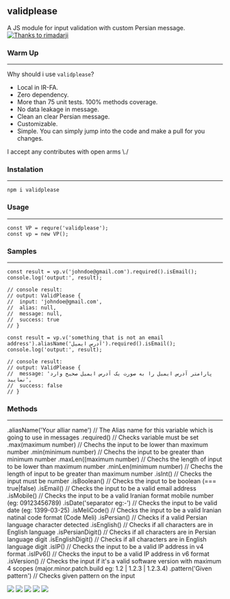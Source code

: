 validplease
------------
A JS module for input validation with custom Persian message.
[![Thanks to rimadarji](https://cdn.dribbble.com/users/2129809/screenshots/4788950/validate1.png "Thanks to rimadarji")](https://dribbble.com/rimadarji "Thanks to rimadarji")



### Warm Up
------------
Why should i use `validplease`?
 - Local in IR-FA.
 - Zero dependency.
 - More than 75 unit tests. 100% methods coverage.
 - No data leakage in message.
 - Clean an clear Persian message.
 - Customizable.
 - Simple. You can simply jump into the code and make a pull for you changes.

I accept any contributes with open arms \\./

### Instalation
------------
 ```
npm i validplease
 ```

### Usage
------------
 ```
 const VP = requre('validplease');
 const vp = new VP();
 ```

### Samples
------------
 ```
const result = vp.v('johndoe@gmail.com').required().isEmail();
console.log('output:', result);

// console result:
// output: ValidPlease {
//  input: 'johndoe@gmail.com',
//  alias: null,
//  message: null,
//  success: true
// }
 ```

  ```
const result = vp.v('something that is not an email address').aliasName('آدرس ایمیل').required().isEmail();
console.log('output:', result);

// console result:
// output: ValidPlease {
//  message: 'پارامتر آدرس ایمیل را به صورت یک آدرس ایمیل صحیح وارد نمایید',
//  success: false
// }
 ```


### Methods
------------

.aliasName('Your alliar name')      // The Alias name for this variable which is going to use in messages
.required()                         // Checks variable must be set
.max(maximum number)                // Chechs the input to be lower than maximum number
.min(minimum number)                // Chechs the input to be greater than minimum number
.maxLen((maximum number)            // Chechs the length of input to be lower than maximum number
.minLen(minimum number)             // Chechs the length of input to be greater than maximum number
.isInt()                            // Checks the input must be number
.isBoolean()                        // Checks the input to be boolean (=== true|false)
.isEmail()                          // Checks the input to be a valid email address
.isMobile()                         // Checks the input to be a valid Iranian format mobile number (eg: 09123456789)
.isDate('separator eg:-')           // Checks the input to be valid date (eg: 1399-03-25)
.isMeliCode()                       // Checks the input to be a valid Iranian natinal code format (Code Meli)
.isPersian()                        // Checks if a valid Persian language character detected
.isEnglish()                        // Checks if all characters are in English language
.isPersianDigit()                   // Checks if all characters are in Persian language digit
.isEnglishDigit()                   // Checks if all characters are in English language digit
.isIP()                             // Checks the input to be a valid IP address in v4 format
.isIPv6()                           // Checks the input to be a valid IP address in v6 format
.isVersion()                        // Checks the input if it's a valid software version with maximum 4 scopes (major.minor.patch.build eg: 1.2 | 1.2.3 | 1.2.3.4)
.pattern('Given pattern')           // Checks given pattern on the input


![](https://img.shields.io/github/stars/amindotb/validplease.svg) ![](https://img.shields.io/github/forks/amindotb/validplease.svg) ![](https://img.shields.io/github/tag/amindotb/validplease.svg) ![](https://img.shields.io/github/release/amindotb/validplease.svg) ![](https://img.shields.io/github/issues/amindotb/validplease.svg)